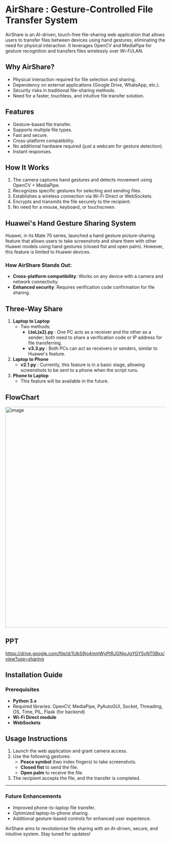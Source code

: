 # AirShare : Gesture-Controlled File Transfer System

AirShare is an AI-driven, touch-free file-sharing web application that allows users to transfer files between devices using hand gestures, eliminating the need for physical interaction. It leverages OpenCV and MediaPipe for gesture recognition and transfers files wirelessly over Wi-Fi/LAN.

## Why AirShare?
- Physical interaction required for file selection and sharing.
- Dependency on external applications (Google Drive, WhatsApp, etc.).
- Security risks in traditional file-sharing methods.
- Need for a faster, touchless, and intuitive file transfer solution.

## Features
- Gesture-based file transfer.
- Supports multiple file types.
- Fast and secure.
- Cross-platform compatibility.
- No additional hardware required (just a webcam for gesture detection).
- Instant responses.

## How It Works
1. The camera captures hand gestures and detects movement using OpenCV + MediaPipe.
2. Recognizes specific gestures for selecting and sending files.
3. Establishes a wireless connection via Wi-Fi Direct or WebSockets.
4. Encrypts and transmits the file securely to the recipient.
5. No need for a mouse, keyboard, or touchscreen.

## Huawei's Hand Gesture Sharing System
Huawei, in its Mate 70 series, launched a hand gesture picture-sharing feature that allows users to take screenshots and share them with other Huawei models using hand gestures (closed fist and open palm). However, this feature is limited to Huawei devices.

### How AirShare Stands Out:
- **Cross-platform compatibility**: Works on any device with a camera and network connectivity.
- **Enhanced security**: Requires verification code confirmation for file sharing.

## Three-Way Share
1. **Laptop to Laptop**
   - Two methods:
     - **LtoL(a2).py** : One PC acts as a receiver and the other as a sender; both need to share a verification code or IP address for file          transferring.
     - **v3.3.py** : Both PCs can act as receivers or senders, similar to Huawei's feature.
2. **Laptop to Phone**
   - **v2.1.py** : Currently, this feature is in a basic stage, allowing screenshots to be sent to a phone when the script runs.
3. **Phone to Laptop**
   - This feature will be available in the future.

## FlowChart 

<img width="689" alt="image" src="https://github.com/user-attachments/assets/f4fb5e1d-af29-4dff-acf1-db258627cf77" />

## PPT
https://drive.google.com/file/d/1UbS9jo4mmWyPtRJGNjoJgYGY5vNT0Bxx/view?usp=sharing



## Installation Guide
### Prerequisites
- **Python 3.x**
- Required libraries: OpenCV, MediaPipe, PyAutoGUI, Socket, Threading, OS, Time, PIL, Flask (for backend)
- **Wi-Fi Direct module**
- **WebSockets**

## Usage Instructions
1. Launch the web application and grant camera access.
2. Use the following gestures:
   - **Peace symbol** (two index fingers) to take screenshots.
   - **Closed fist** to send the file.
   - **Open palm** to receive the file.
3. The recipient accepts the file, and the transfer is completed.

---
### Future Enhancements
- Improved phone-to-laptop file transfer.
- Optimized laptop-to-phone sharing.
- Additional gesture-based controls for enhanced user experience.

AirShare aims to revolutionize file sharing with an AI-driven, secure, and intuitive system. Stay tuned for updates!

